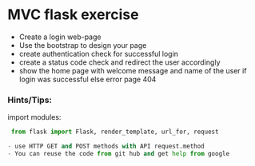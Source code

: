 # MVC flask exercise 

- Create a login web-page
- Use the bootstrap to design your page
- create authentication check for successful login
- create a status code check and redirect the user accordingly
- show the home page with welcome message and name of the user if login was successful else error page 404
### Hints/Tips:

import modules:
``` python
 from flask import Flask, render_template, url_for, request

- use HTTP GET and POST methods with API request.method
- You can reuse the code from git hub and get help from google

```
